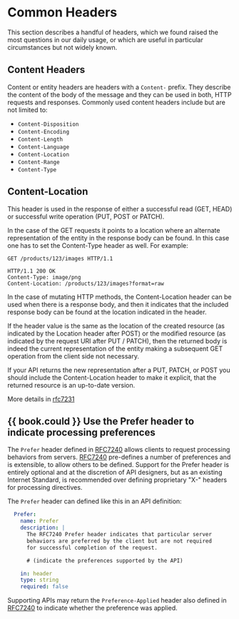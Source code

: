 # Common Headers

This section describes a handful of headers, which we found raised the most questions in our daily usage, or which are useful in particular circumstances but not widely known.

## Content Headers

Content or entity headers are headers with a `Content-` prefix. They describe the content of the body of the message and
they can be used in both, HTTP requests and responses. Commonly used content headers include but are not limited to:

 - `Content-Disposition`
 - `Content-Encoding`
 - `Content-Length`
 - `Content-Language`
 - `Content-Location`
 - `Content-Range`
 - `Content-Type`

## Content-Location

This header is used in the response of either a successful read (GET, HEAD) or successful write operation (PUT, POST or PATCH).

In the case of the GET requests it points to a location where an alternate representation of the
entity in the response body can be found. In this case one
has to set the Content-Type header as well. For example:

```http
GET /products/123/images HTTP/1.1

HTTP/1.1 200 OK
Content-Type: image/png
Content-Location: /products/123/images?format=raw
```

In the case of mutating HTTP methods, the Content-Location header can be used when there is a response body,
and then it indicates that the included response body can be found at the location indicated in the header.

If the header value is the same as the location of the created resource (as indicated by the Location header
after POST) or the modified resource (as indicated by the request URI after PUT / PATCH), then the returned
body is indeed the current representation of the entity making a subsequent GET operation from the client side
not necessary.

If your API returns the new representation after a PUT, PATCH, or POST you should include the Content-Location header
to make it explicit, that the returned resource is an up-to-date version.

More details in [rfc7231](https://tools.ietf.org/html/rfc7231#section-3.1.4.2)


## {{ book.could }} Use the Prefer header to indicate processing preferences

The  `Prefer` header defined in [RFC7240](https://tools.ietf.org/html/rfc7240) allows clients to request processing behaviors from servers. [RFC7240](https://tools.ietf.org/html/rfc7240) pre-defines a number of preferences and is extensible, to allow others to be defined. Support for the Prefer header is entirely optional and at the discretion of API designers, but as an existing Internet Standard, is recommended over defining proprietary "X-" headers for processing directives. 

The `Prefer` header can defined like this in an API definition:

```yaml
  Prefer:
    name: Prefer
    description: |
      The RFC7240 Prefer header indicates that particular server 
      behaviors are preferred by the client but are not required 
      for successful completion of the request. 

      # (indicate the preferences supported by the API)

    in: header
    type: string  
    required: false
```

Supporting APIs may return the `Preference-Applied` header also defined in [RFC7240](https://tools.ietf.org/html/rfc7240) to indicate whether the preference was applied.

